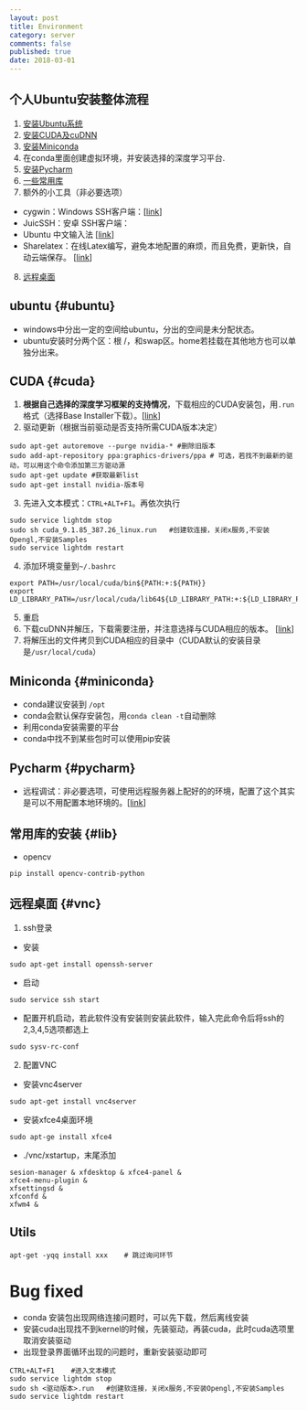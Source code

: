 ```yaml
---
layout: post
title: Environment
category: server
comments: false
published: true
date: 2018-03-01
---
```


## 个人Ubuntu安装整体流程
1. [安装Ubuntu系统](#ubuntu)
2. [安装CUDA及cuDNN](#cuda)
3. [安装Miniconda](#miniconda)
4. 在conda里面创建虚拟环境，并安装选择的深度学习平台.
5. [安装Pycharm](#pycharm)
6. [一些常用库](#lib)
7. 额外的小工具（非必要选项）
 * cygwin：Windows SSH客户端：[[link](http://blog.csdn.net/chunleixiahe/article/details/55666792)]
 * JuicSSH：安卓 SSH客户端：
 * Ubuntu 中文输入法 [[link](http://blog.csdn.net/u011795345/article/details/53041707)]
 * Sharelatex：在线Latex编写，避免本地配置的麻烦，而且免费，更新快，自动云端保存。 [[link](https://www.sharelatex.com)]
8. [远程桌面](#vnc)


## ubuntu {#ubuntu}
* windows中分出一定的空间给ubuntu，分出的空间是未分配状态。
* ubuntu安装时分两个区：根 /，和swap区。home若挂载在其他地方也可以单独分出来。

## CUDA {#cuda}
1. **根据自己选择的深度学习框架的支持情况**，下载相应的CUDA安装包，用<code>.run</code>格式（选择Base Installer下载）。[[link](https://developer.nvidia.com/cuda-downloads)]
2. 驱动更新（根据当前驱动是否支持所需CUDA版本决定）
```
sudo apt-get autoremove --purge nvidia-* #删除旧版本
sudo add-apt-repository ppa:graphics-drivers/ppa # 可选，若找不到最新的驱动，可以用这个命令添加第三方驱动源
sudo apt-get update #获取最新list
sudo apt-get install nvidia-版本号
```
3. 先进入文本模式：<code>CTRL+ALT+F1</code>。再依次执行
```
sudo service lightdm stop
sudo sh cuda_9.1.85_387.26_linux.run   #创建软连接，关闭x服务,不安装Opengl,不安装Samples
sudo service lightdm restart
```

4. 添加环境变量到<code>~/.bashrc</code>
```
export PATH=/usr/local/cuda/bin${PATH:+:${PATH}}
export LD_LIBRARY_PATH=/usr/local/cuda/lib64${LD_LIBRARY_PATH:+:${LD_LIBRARY_PATH}}
```
5. 重启
6. 下载cuDNN并解压，下载需要注册，并注意选择与CUDA相应的版本。 [[link](https://developer.nvidia.com/cudnn)]
7. 将解压出的文件拷贝到CUDA相应的目录中（CUDA默认的安装目录是<code>/usr/local/cuda</code>）

## Miniconda {#miniconda}
 * conda建议安装到 <code>/opt</code>
 * conda会默认保存安装包，用<code>conda clean -t</code>自动删除
 * 利用conda安装需要的平台
 * conda中找不到某些包时可以使用pip安装

## Pycharm {#pycharm}
* 远程调试：非必要选项，可使用远程服务器上配好的的环境，配置了这个其实是可以不用配置本地环境的。[[link](https://www.jianshu.com/p/79df9ac88e96)]

## 常用库的安装 {#lib}
* opencv
 ```
pip install opencv-contrib-python
 ```

## 远程桌面 {#vnc}
 1. ssh登录
* 安装
 ```
 sudo apt-get install openssh-server
 ```
* 启动
```
sudo service ssh start
```
* 配置开机启动，若此软件没有安装则安装此软件，输入完此命令后将ssh的2,3,4,5选项都选上
```
sudo sysv-rc-conf
```

 2. 配置VNC
* 安装vnc4server
```
sudo apt-get install vnc4server
```
* 安装xfce4桌面环境
```
sudo apt-ge install xfce4
```
* ./vnc/xstartup，末尾添加
```
sesion-manager & xfdesktop & xfce4-panel &
xfce4-menu-plugin &
xfsettingsd &
xfconfd &
xfwm4 &
```

## Utils

```
apt-get -yqq install xxx    # 跳过询问环节
```

 # Bug fixed
  * conda 安装包出现网络连接问题时，可以先下载，然后离线安装
  * 安装cuda出现找不到kernel的时候，先装驱动，再装cuda，此时cuda选项里取消安装驱动
  * 出现登录界面循环出现的问题时，重新安装驱动即可
  ```
  CTRL+ALT+F1    #进入文本模式
  sudo service lightdm stop
  sudo sh <驱动版本>.run   #创建软连接，关闭x服务,不安装Opengl,不安装Samples
  sudo service lightdm restart
  ```
